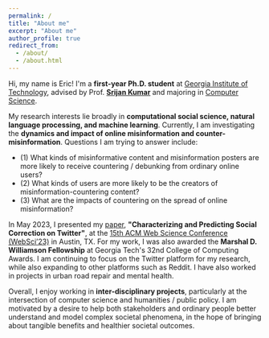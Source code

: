 ```yaml
---
permalink: /
title: "About me"
excerpt: "About me"
author_profile: true
redirect_from: 
  - /about/
  - /about.html
---
```


Hi, my name is Eric! I'm a **first-year Ph.D. student** at [Georgia Institute of Technology](https://www.gatech.edu/), advised by Prof. [**Srijan Kumar**](https://faculty.cc.gatech.edu/~srijan/) and majoring in [Computer Science](https://www.cc.gatech.edu/).

My research interests lie broadly in **computational social science, natural language processing, and machine learning**. Currently, I am investigating the **dynamics and impact of online misinformation and counter-misinformation**. Questions I am trying to answer include: 
- (1) What kinds of misinformative content and misinformation posters are more likely to receive countering / debunking from ordinary online users?
- (2) What kinds of users are more likely to be the creators of misinformation-countering content?
- (3) What are the impacts of countering on the spread of online misinformation?

In May 2023, I presented my [paper](https://yma17.github.io/files/websci23-17.pdf), **"Characterizing and Predicting Social Correction on Twitter"**, at the [15th ACM Web Science Conference (WebSci’23)](https://websci23.webscience.org/) in Austin, TX. For my work, I was also awarded the **Marshal D. Williamson Fellowship** at Georgia Tech's 32nd College of Computing Awards. I am continuing to focus on the Twitter platform for my research, while also expanding to other platforms such as Reddit. I have also worked in projects in urban road repair and mental health.

Overall, I enjoy working in **inter-disciplinary projects**, particularly at the intersection of computer science and humanities / public policy. I am motivated by a desire to help both stakeholders and ordinary people better understand and model complex societal phenomena, in the hope of bringing about tangible benefits and healthier societal outcomes.